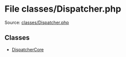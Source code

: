 File classes/Dispatcher.php
=========

Source: [classes/Dispatcher.php](https://github.com/PrestaShop/PrestaShop/blob/1.6.1.3/classes/Dispatcher.php)


Classes
-------

* [DispatcherCore](class.DispatcherCore.md)


